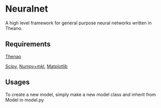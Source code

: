 # Neuralnet

A high level framework for general purpose neural networks written in Theano.

## Requirements

[Thenao](http://deeplearning.net/software/theano_versions/dev/index.html)

[Scipy](https://www.scipy.org/install.html), [Numpy+mkl](http://www.lfd.uci.edu/~gohlke/pythonlibs/#numpy), [Matplotlib](https://matplotlib.org/)

## Usages
To create a new model, simply make a new model class and inherit from Model in model.py

